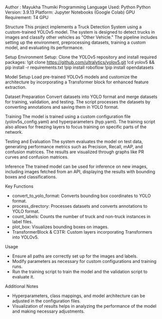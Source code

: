 Author : Mayukha Thumiki
Programming Language Used: Python
Python Version: 3.9.13
Platform: Jupyter Notebooks (Google Colab)
GPU Requirement: T4 GPU

Structure
This project implements a Truck Detection System using a custom-trained YOLOv5 model. The system is designed to detect trucks in images and classify other vehicles as "Other Vehicle." The pipeline includes setting up the environment, preprocessing datasets, training a custom model, and evaluating its performance.

Setup
Environment Setup:
Clone the YOLOv5 repository and install required packages:
    	!git clone https://github.com/ultralytics/yolov5.git
    	!cd yolov5 && pip install -r requirements.txt
    	!pip install roboflow
    	!pip install opendatasets


Model Setup
Load pre-trained YOLOv5 models and customize the architecture by incorporating a Transformer block for enhanced feature extraction.

Dataset Preparation
Convert datasets into YOLO format and merge datasets for training, validation, and testing. The script processes the datasets by converting annotations and saving them in YOLO format.

Training
The model is trained using a custom configuration file (yolov5s_config.yaml) and hyperparameters (hyp.yaml). The training script also allows for freezing layers to focus training on specific parts of the network.

Testing and Evaluation
The system evaluates the model on test data, generating performance metrics such as Precision, Recall, mAP, and confusion matrices. The results are visualized through graphs like PR curves and confusion matrices.

Inference
The trained model can be used for inference on new images, including images fetched from an API, displaying the results with bounding boxes and classifications.

Key Functions
- convert_to_yolo_format: Converts bounding box coordinates to YOLO format.
- process_directory: Processes datasets and converts annotations to YOLO format.
- count_labels: Counts the number of truck and non-truck instances in label files.
- plot_box: Visualizes bounding boxes on images.
- TransformerBlock & C3TR: Custom layers incorporating Transformers into YOLOv5.

Usage
- Ensure all paths are correctly set up for the images and labels.
- Modify parameters as necessary for custom configurations and training runs.
- Run the training script to train the model and the validation script to evaluate it.

Additional Notes
- Hyperparameters, class mappings, and model architecture can be adjusted in the configuration files.
- Visualization of results helps in analyzing the performance of the model and making necessary adjustments.
